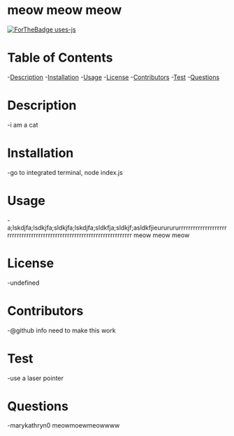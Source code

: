 

# meow meow meow
[![ForTheBadge uses-js](http://ForTheBadge.com/images/badges/uses-js.svg)](http://ForTheBadge.com)
# Table of Contents
-[Description](#description)
-[Installation](#installation)
-[Usage](#usage)
-[License](#license)
-[Contributors](#contributors)
-[Test](#test)
-[Questions](#questions)
# Description
-i am a cat 
# Installation
-go to integrated terminal, node index.js
# Usage
-a;lskdjfa;lsdkjfa;sldkjfa;lskdjfa;sldkfja;sldkjf;asldkfjieururururrrrrrrrrrrrrrrrrrrrrrrrrrrrrrrrrrrrrrrrrrrrrrrrrrrrrrrrrrrrrrrrrrrrrrrr meow meow meow
# License
-undefined
# Contributors
-@github info need to make this work
# Test
-use a laser pointer
# Questions
-marykathryn0 meowmoewmeowwww
  
